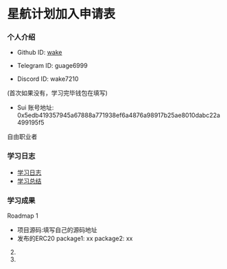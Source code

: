# 星航计划加入申请表

### 个人介绍

* Github ID: [wake](https://github.com/wakesale)

* Telegram ID: guage6999

* Discord ID: wake7210

(首次如果没有，学习完毕钱包在填写)
* Sui 账号地址: 0x5edb419357945a67888a771938ef6a4876a98917b25ae8010dabc22a499195f5

自由职业者

### 学习日志

- [学习日志](journal.md)
- [学习总结](summary.md)

### 学习成果

Roadmap  1  
- 项目源码:填写自己的源码地址
- 发布的ERC20
package1: xx
package2: xx


2.


3. 

